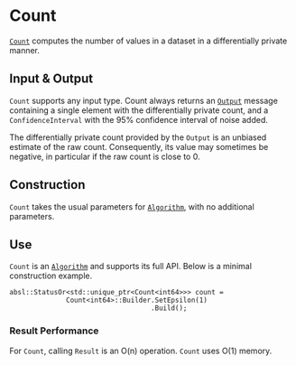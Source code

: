 # Count

[`Count`](https://github.com/google/differential-privacy/blob/main/cc/algorithms/count.h)
computes the number of values in a dataset in a differentially private manner.

## Input & Output

`Count` supports any input type. Count always returns an
[`Output`](../protos.md) message containing a single element with the
differentially private count, and a `ConfidenceInterval` with the 95%
confidence interval of noise added.

The differentially private count provided by the `Output` is an unbiased
estimate of the raw count. Consequently, its value may sometimes be negative, in
particular if the raw count is close to 0.

## Construction

`Count` takes the usual parameters for [`Algorithm`](algorithm.md), with no
additional parameters.

## Use

`Count` is an [`Algorithm`](algorithm.md) and supports its full API. Below is a
minimal construction example.

```
absl::StatusOr<std::unique_ptr<Count<int64>>> count =
              Count<int64>::Builder.SetEpsilon(1)
                                   .Build();
```

### Result Performance

For `Count`, calling `Result` is an O(n) operation. `Count` uses O(1) memory.
